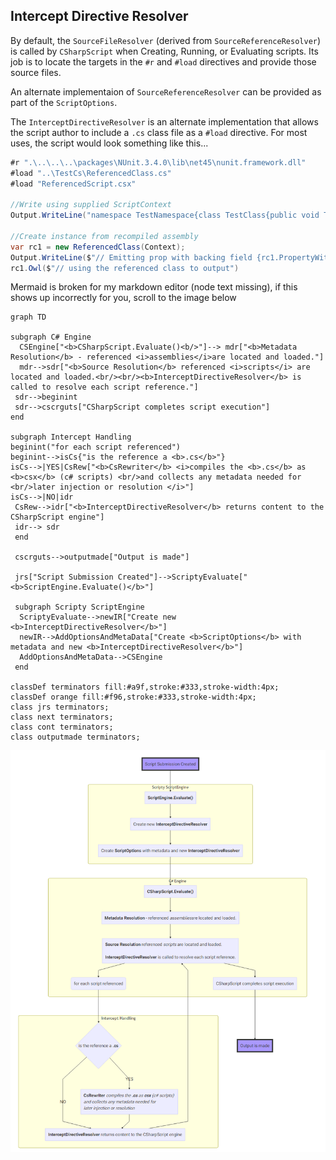 ## Intercept Directive Resolver
By default, the `SourceFileResolver` (derived from `SourceReferenceResolver`)  is called by `CSharpScript` when Creating, Running, or Evaluating scripts. 
Its job is to locate the targets in the `#r` and `#load` directives and provide those source files. 

An alternate implementaion of `SourceReferenceResolver` can be provided as part of the `ScriptOptions`. 

The `InterceptDirectiveResolver` is an alternate implementation that allows the script author to include a `.cs` class file as a `#load` directive.
For most uses, the script would look something like this...

``` c#
#r ".\..\..\..\packages\NUnit.3.4.0\lib\net45\nunit.framework.dll"
#load "..\TestCs\ReferencedClass.cs"
#load "ReferencedScript.csx"

//Write using supplied ScriptContext
Output.WriteLine("namespace TestNamespace{class TestClass{public void TestMethod(){}}}");

//Create instance from recompiled assembly
var rc1 = new ReferencedClass(Context);
Output.WriteLine($"// Emitting prop with backing field {rc1.PropertyWithBackingField}");
rc1.Owl($"// using the referenced class to output")

```


Mermaid is broken for my markdown editor (node text missing), if this shows up incorrectly for you, scroll to the image below
``` mermaid
graph TD

subgraph C# Engine
  CSEngine["<b>CSharpScript.Evaluate()<b/>"]--> mdr["<b>Metadata Resolution</b> - referenced <i>assemblies</i>are located and loaded."]
  mdr-->sdr["<b>Source Resolution</b> referenced <i>scripts</i> are located and loaded.<br/><br/><b>InterceptDirectiveResolver</b> is called to resolve each script reference."] 
 sdr-->beginint
 sdr-->cscrguts["CSharpScript completes script execution"]
end

subgraph Intercept Handling
beginint("for each script referenced")
beginint-->isCs{"is the reference a <b>.cs</b>"}
isCs-->|YES|CsRew["<b>CsRewriter</b> <i>compiles the <b>.cs</b> as <b>csx</b> (c# scripts) <br/>and collects any metadata needed for <br/>later injection or resolution </i>"]
isCs-->|NO|idr
 CsRew-->idr["<b>InterceptDirectiveResolver</b> returns content to the CSharpScript engine"]
 idr--> sdr
 end 

 cscrguts-->outputmade["Output is made"]

 jrs["Script Submission Created"]-->ScriptyEvaluate["<b>ScriptEngine.Evaluate()</b>"]

 subgraph Scripty ScriptEngine
  ScriptyEvaluate-->newIR["Create new <b>InterceptDirectiveResolver</b>"]
  newIR-->AddOptionsAndMetaData["Create <b>ScriptOptions</b> with metadata and new <b>InterceptDirectiveResolver</b>"]
  AddOptionsAndMetaData-->CSEngine
 end

classDef terminators fill:#a9f,stroke:#333,stroke-width:4px;
classDef orange fill:#f96,stroke:#333,stroke-width:4px;
class jrs terminators;
class next terminators;
class cont terminators;
class outputmade terminators;

```

![picture](images/intercept.png)

